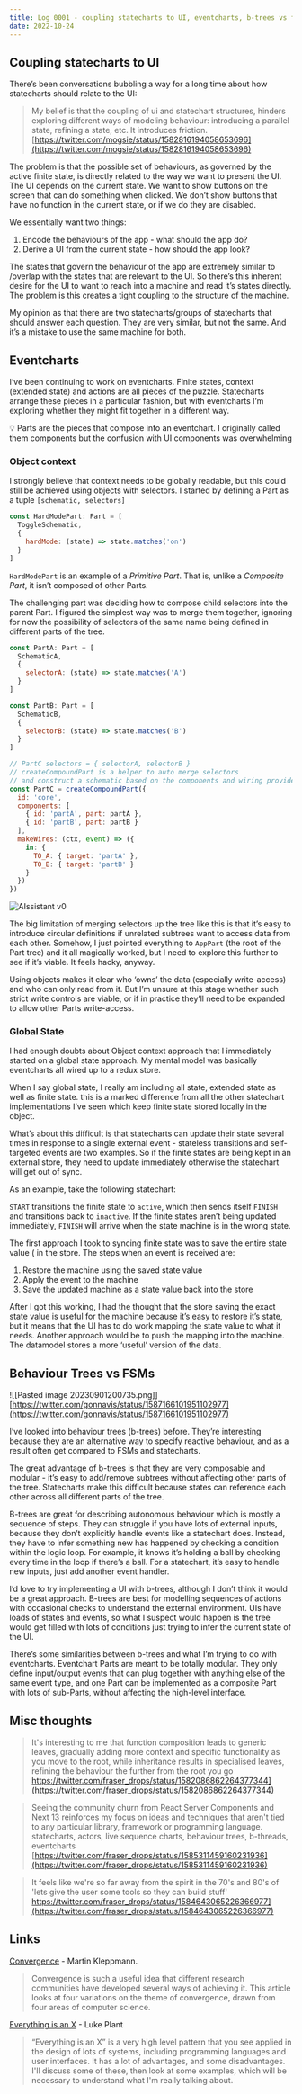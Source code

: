 ```yaml
---
title: Log 0001 - coupling statecharts to UI, eventcharts, b-trees vs fsms
date: 2022-10-24
---
```


## Coupling statecharts to UI

There’s been conversations bubbling a way for a long time about how statecharts should relate to the UI:

> My belief is that the coupling of ui and statechart structures, hinders exploring different ways of modeling behaviour: introducing a parallel state, refining a state, etc. It introduces friction.
> [https://twitter.com/mogsie/status/1582816194058653696](https://twitter.com/mogsie/status/1582816194058653696)

The problem is that the possible set of behaviours, as governed by the active finite state, is directly related to the way we want to present the UI. The UI depends on the current state. We want to show buttons on the screen that can do something when clicked. We don’t show buttons that have no function in the current state, or if we do they are disabled.

We essentially want two things:

1. Encode the behaviours of the app - what should the app do?
2. Derive a UI from the current state - how should the app look?

The states that govern the behaviour of the app are extremely similar to /overlap with the states that are relevant to the UI. So there’s this inherent desire for the UI to want to reach into a machine and read it’s states directly. The problem is this creates a tight coupling to the structure of the machine.

My opinion as that there are two statecharts/groups of statecharts that should answer each question. They are very similar, but not the same. And it’s a mistake to use the same machine for both.

## Eventcharts

I’ve been continuing to work on eventcharts. Finite states, context (extended state) and actions are all pieces of the puzzle. Statecharts arrange these pieces in a particular fashion, but with eventcharts I’m exploring whether they might fit together in a different way.

<aside> 💡 Parts are the pieces that compose into an eventchart. I originally called them components but the confusion with UI components was overwhelming

</aside>

### Object context

I strongly believe that context needs to be globally readable, but this could still be achieved using objects with selectors. I started by defining a Part as a tuple `[schematic, selectors]`

```jsx
const HardModePart: Part = [
  ToggleSchematic,
  {
    hardMode: (state) => state.matches('on')
  }
]
```

`HardModePart` is an example of a _Primitive Part_. That is, unlike a _Composite Part_, it isn’t composed of other Parts.

The challenging part was deciding how to compose child selectors into the parent Part. I figured the simplest way was to merge them together, ignoring for now the possibility of selectors of the same name being defined in different parts of the tree.

```jsx
const PartA: Part = [
  SchematicA,
  {
    selectorA: (state) => state.matches('A')
  }
]

const PartB: Part = [
  SchematicB,
  {
    selectorB: (state) => state.matches('B')
  }
]

// PartC selectors = { selectorA, selectorB }
// createCompoundPart is a helper to auto merge selectors
// and construct a schematic based on the components and wiring provided
const PartC = createCompoundPart({
  id: 'core',
  components: [
    { id: 'partA', part: partA },
    { id: 'partB', part: partB }
  ],
  makeWires: (ctx, event) => ({
    in: {
      TO_A: { target: 'partA' },
      TO_B: { target: 'partB' }
    }
  })
})
```

![AIssistant v0](/assets/log-0001/log0001-eventchart.png)

The big limitation of merging selectors up the tree like this is that it’s easy to introduce circular definitions if unrelated subtrees want to access data from each other. Somehow, I just pointed everything to `AppPart` (the root of the Part tree) and it all magically worked, but I need to explore this further to see if it’s viable. It feels hacky, anyway.

Using objects makes it clear who ‘owns’ the data (especially write-access) and who can only read from it. But I’m unsure at this stage whether such strict write controls are viable, or if in practice they’ll need to be expanded to allow other Parts write-access.

### Global State

I had enough doubts about Object context approach that I immediately started on a global state approach. My mental model was basically eventcharts all wired up to a redux store.

When I say global state, I really am including all state, extended state as well as finite state. this is a marked difference from all the other statechart implementations I’ve seen which keep finite state stored locally in the object.

What’s about this difficult is that statecharts can update their state several times in response to a single external event - stateless transitions and self-targeted events are two examples. So if the finite states are being kept in an external store, they need to update immediately otherwise the statechart will get out of sync.

As an example, take the following statechart:

`START` transitions the finite state to `active`, which then sends itself `FINISH` and transitions back to `inactive`. If the finite states aren’t being updated immediately, `FINISH` will arrive when the state machine is in the wrong state.

The first approach I took to syncing finite state was to save the entire state value ( in the store. The steps when an event is received are:

1. Restore the machine using the saved state value
2. Apply the event to the machine
3. Save the updated machine as a state value back into the store

After I got this working, I had the thought that the store saving the exact state value is useful for the machine because it’s easy to restore it’s state, but it means that the UI has to do work mapping the state value to what it needs. Another approach would be to push the mapping into the machine. The datamodel stores a more ‘useful’ version of the data.

## Behaviour Trees vs FSMs

![[Pasted image 20230901200735.png]]
[https://twitter.com/gonnavis/status/1587166101951102977](https://twitter.com/gonnavis/status/1587166101951102977)

I’ve looked into behaviour trees (b-trees) before. They’re interesting because they are an alternative way to specify reactive behaviour, and as a result often get compared to FSMs and statecharts.

The great advantage of b-trees is that they are very composable and modular - it’s easy to add/remove subtrees without affecting other parts of the tree. Statecharts make this difficult because states can reference each other across all different parts of the tree.

B-trees are great for describing autonomous behaviour which is mostly a sequence of steps. They can struggle if you have lots of external inputs, because they don’t explicitly handle events like a statechart does. Instead, they have to infer something new has happened by checking a condition within the logic loop. For example, it knows it’s holding a ball by checking every time in the loop if there’s a ball. For a statechart, it’s easy to handle new inputs, just add another event handler.

I’d love to try implementing a UI with b-trees, although I don’t think it would be a great approach. B-trees are best for modelling sequences of actions with occasional checks to understand the external environment. UIs have loads of states and events, so what I suspect would happen is the tree would get filled with lots of conditions just trying to infer the current state of the UI.

There’s some similarities between b-trees and what I’m trying to do with eventcharts. Eventchart Parts are meant to be totally modular. They only define input/output events that can plug together with anything else of the same event type, and one Part can be implemented as a composite Part with lots of sub-Parts, without affecting the high-level interface.

## Misc thoughts

> It's interesting to me that function composition leads to generic leaves, gradually adding more context and specific functionality as you move to the root, while inheritance results in specialised leaves, refining the behaviour the further from the root you go
> https://twitter.com/fraser_drops/status/1582086862264377344](https://twitter.com/fraser_drops/status/1582086862264377344)

> Seeing the community churn from React Server Components and Next 13 reinforces my focus on ideas and techniques that aren't tied to any particular library, framework or programming language. statecharts, actors, live sequence charts, behaviour trees, b-threads, eventcharts
> [https://twitter.com/fraser_drops/status/1585311459160231936](https://twitter.com/fraser_drops/status/1585311459160231936)

> It feels like we're so far away from the spirit in the 70's and 80's of 'lets give the user some tools so they can build stuff'
> https://twitter.com/fraser_drops/status/1584643065226366977](https://twitter.com/fraser_drops/status/1584643065226366977)

## Links

[Convergence](https://queue.acm.org/detail.cfm?id=3546931&doi=10.1145%2F3546931) - Martin Kleppmann.

> Convergence is such a useful idea that different research communities have developed several ways of achieving it. This article looks at four variations on the theme of convergence, drawn from four areas of computer science.

[Everything is an X](https://lukeplant.me.uk/blog/posts/everything-is-an-x-pattern/) - Luke Plant

> “Everything is an X” is a very high level pattern that you see applied in the design of lots of systems, including programming languages and user interfaces. It has a lot of advantages, and some disadvantages. I'll discuss some of these, then look at some examples, which will be necessary to understand what I'm really talking about.

